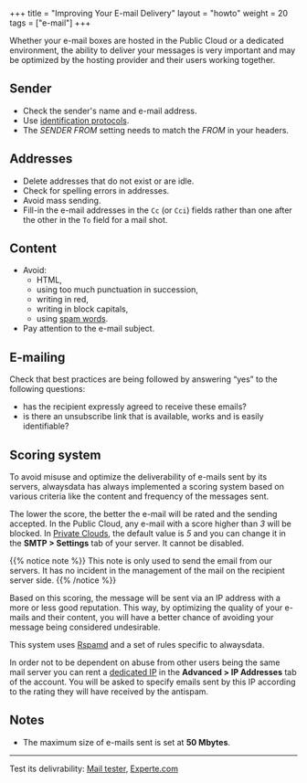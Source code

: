 +++
title = "Improving Your E-mail Delivery"
layout = "howto"
weight = 20
tags = ["e-mail"]
+++

Whether your e-mail boxes are hosted in the Public Cloud or a dedicated environment, the ability to deliver your messages is very important and may be optimized by the hosting provider and their users working together.

## Sender

- Check the sender's name and e-mail address.
- Use [identification protocols](e-mails/set-up-spf-dkim-dmarc).
- The *SENDER FROM* setting needs to match the *FROM* in your headers.

## Addresses

- Delete addresses that do not exist or are idle.
- Check for spelling errors in addresses.
- Avoid mass sending.
- Fill-in the e-mail addresses in the `Cc` (or `Cci`) fields rather than one after the other in the `To` field for a mail shot.

## Content

- Avoid:
    - HTML,
    - using too much punctuation in succession,
    - writing in red,
    - writing in block capitals,
    - using [spam words](https://blog.hubspot.com/blog/tabid/6307/bid/30684/The-Ultimate-List-of-Email-SPAM-Trigger-Words.aspx).
- Pay attention to the e-mail subject.

## E-mailing


Check that best practices are being followed by answering “yes” to the following questions:
- has the recipient expressly agreed to receive these emails?
- is there an unsubscribe link that is available, works and is easily identifiable?

## Scoring system

To avoid misuse and optimize the deliverability of e-mails sent by its servers, alwaysdata has always implemented a scoring system based on various criteria like the content and frequency of the messages sent.

The lower the score, the better the e-mail will be rated and the sending accepted. In the Public Cloud, any e-mail with a score higher than _3_ will be blocked. In [Private Clouds](accounts/billing/private-cloud-prices), the default value is _5_ and you can change it in the **SMTP > Settings** tab of your server. It cannot be disabled.

{{% notice note %}}
This note is only used to send the email from our servers. It has no incident in the management of the mail on the recipient server side.
{{% /notice %}}

Based on this scoring, the message will be sent via an IP address with a more or less good reputation. This way, by optimizing the quality of your e-mails and their content, you will have a better chance of avoiding your message being considered undesirable.

This system uses [Rspamd](https://rspamd.com/) and a set of rules specific to alwaysdata.

In order not to be dependent on abuse from other users being the same mail server you can rent a [dedicated IP](advanced/dedicated-ip-addresses) in the **Advanced > IP Addresses** tab of the account. You will be asked to specify emails sent by this IP according to the rating they will have received by the antispam.

## Notes

- The maximum size of e-mails sent is set at **50 Mbytes**.

---
Test its delivrability: [Mail tester](https://www.mail-tester.com/?lang=en), [Experte.com](https://www.experte.com/spam-checker)
